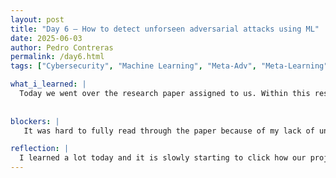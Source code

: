 ```yaml
---
layout: post
title: "Day 6 – How to detect unforseen adversarial attacks using ML"
date: 2025-06-03
author: Pedro Contreras
permalink: /day6.html
tags: ["Cybersecurity", "Machine Learning", "Meta-Adv", "Meta-Learning"]

what_i_learned: |
  Today we went over the research paper assigned to us. Within this research paper that is essentially the basis of our project, I was able to get a better understanding of how the ML model, called Meta-Adv uses meta-learing and adversarial training in order to detect unforseen or new attacks. It uses large datasets that have images that have different attacks within them and the model, through training, was able to detect these attacks accurately and they used other cyber systems to compare its accuracy and how it was either close or better than those systems in terms of detecting it. 
  
  
blockers: |
   It was hard to fully read through the paper because of my lack of understanding of these systems and how they work and how it all works together. Maintaining my concentration was definitely my biggest struggle.

reflection: |
  I learned a lot today and it is slowly starting to click how our project will come about. Since a lot of these concepts are new to me, I think it will take some time for me to fully understand. Trying to keep my concentration was a battle but I fought threw and did what I could to kep myself engaged in what I was reading. What helped wa ssor tof thinking of it as a puzzle and how each part of this paper has things that work with each other. Overall though, I have a better understanding of what I will be doing. 
---
```

